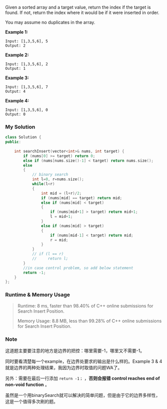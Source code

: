 Given a sorted array and a target value, return the index if the target is found. If not, return the index where it would be if it were inserted in order.

You may assume no duplicates in the array.

  

**Example 1:**

```
Input: [1,3,5,6], 5
Output: 2
```

  

**Example 2:**

```
Input: [1,3,5,6], 2
Output: 1
```

  

**Example 3:**

```
Input: [1,3,5,6], 7
Output: 4
```

  

**Example 4:**

```
Input: [1,3,5,6], 0
Output: 0
```



### My Solution

```C++
class Solution {
public:
   
    int searchInsert(vector<int>& nums, int target) {
        if (nums[0] >= target) return 0;
        else if (nums[nums.size()-1] < target) return nums.size();
        else
        {
            // binary search
            int l=0, r=nums.size();
            while(l<r)
            {
                int mid = (l+r)/2;
                if (nums[mid] == target) return mid;
                else if (nums[mid] < target)
                {
                    if (nums[mid+1] > target) return mid+1;
                    l = mid+1;
                }
                else if (nums[mid] > target)
                {
                    if (nums[mid-1] < target) return mid;
                    r = mid;
                }
            }
            // if (l == r)
            //     return l;
        }
        //in case control problem, so add below statement
    	return -1;
    }
};
```



### Runtime & Memory Usage

> Runtime: 8 ms, faster than 98.40% of C++ online submissions for Search Insert Position.
>
> Memory Usage: 8.8 MB, less than 99.28% of C++ online submissions for Search Insert Position.



### Note

这道题主要要注意的地方是边界的把控：哪里需要-1，哪里又不需要-1。

同时要看清楚每一个example，在边界处要求的输出是什么样的。Example 3 & 4 就是边界的两种处理结果，我因为边界时取值的问题WA了。

另外：需要在最后一行添加 `return -1；` ，**否则会报错 control reaches end of non-void function** 。

虽然是一个用binarySearch就可以解决的简单问题，但是由于它的边界多样性，这是一个值得多次刷的题。